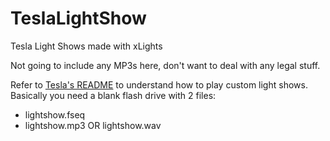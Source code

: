 # TeslaLightShow
Tesla Light Shows made with xLights

Not going to include any MP3s here, don't want to deal with any legal stuff.

Refer to [Tesla's README](https://github.com/teslamotors/light-show) to understand how to play custom light shows. 
Basically you need a blank flash drive with 2 files:
 - lightshow.fseq
 - lightshow.mp3 OR lightshow.wav
